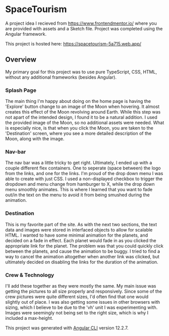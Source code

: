 # SpaceTourism

A project idea I recieved from https://www.frontendmentor.io/ where you are provided with assets and a Sketch file. Project was completed using the Angular framework. 

This project is hosted here: https://spacetourism-5a715.web.app/

## Overview

My primary goal for this project was to use pure TypeScript, CSS, HTML, without any additional frameworks (besides Angular).

### Splash Page

The main thing I'm happy about doing on the home page is having the 'Explore' button change to an image of the Moon when hovering. It almost creates
this effect of the Moon revolving around Earth. While this step was not apart of the intended design, I found it to be a natural addition. I used the provided image 
of the Moon, so no additional assets were needed. What is especially nice, is that when you click the Moon, you are taken to the 'Destination' screen, where
you see a more detailed description of the Moon, along with the image.

### Nav-bar

The nav bar was a little tricky to get right. Ultimately, I ended up with a couple different flex containers. One to seperate (space between) the logo from the links,
and one for the links. I'm proud of the drop down menu I was able to create with just CSS. I used a non-displayed checkbox to trigger the dropdown and
menu change from hamburger to X, while the drop down menu smoothly animates. This is where I learned that you want to fade out/in the text on the menu to avoid it
from being smushed during the animation.

### Destination

This is my favorite part of the site. As with the next two sections, the text data and images were stored in interfaced objects to allow for scalable HTML.
I wanted to have some minimal animation for the planets, and decided on a fade in effect. Each planet would fade in as you clicked the appropriate link 
for the planet. The problem was that you could quickly click between the planets, and cause the animation to be buggy. I tried to find a way to cancel the animation
altogether when another link was clicked, but ultimately decided on disabling the links for the duration of the animation.


### Crew & Technology

I'll add these together as they were mostly the same. My main issue was getting the pictures to all size properly and responsively. Since some of the crew
pictures were quite different sizes, I'd often find that one would slightly out of place. I was also getting some issues in other browsers with sizing, which 
I believe to be due to the 'vh' unit I was experimenting with. Images were seemingly not being set to the right size, which is why I included a max-height. 


This project was generated with [Angular CLI](https://github.com/angular/angular-cli) version 12.2.7.
